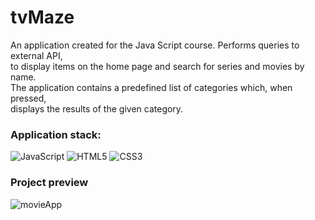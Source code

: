 # tvMaze
An application created for the Java Script course. Performs queries to external API,\
to display items on the home page and search for series and movies by name.\
The application contains a predefined list of categories which, when pressed,\
displays the results of the given category.

### Application stack:
![JavaScript](https://img.shields.io/badge/javascript-%23323330.svg?style=for-the-badge&logo=javascript&logoColor=%23F7DF1E)
![HTML5](https://img.shields.io/badge/html5-%23E34F26.svg?style=for-the-badge&logo=html5&logoColor=white)
![CSS3](https://img.shields.io/badge/css3-%231572B6.svg?style=for-the-badge&logo=css3&logoColor=white)



### Project preview
![movieApp](https://github.com/matthias2003/tvMaze/assets/56407111/d1b5ebf0-bef6-41d6-8413-d1249fc65639)

